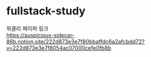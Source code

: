 # fullstack-study

위클리 페이퍼 링크 <br>
https://auspicious-sidecar-86b.notion.site/222d873e3e7f80bbaffdc6a2afcbdd72?v=222d873e3e7f8054ac07000cefe0fb8b
